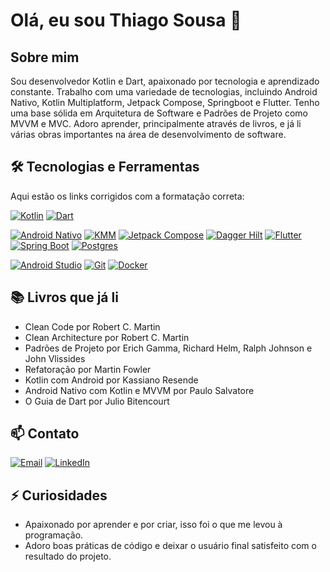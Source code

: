 # Olá, eu sou Thiago Sousa 👋

## Sobre mim
Sou desenvolvedor Kotlin e Dart, apaixonado por tecnologia e aprendizado constante. Trabalho com uma variedade de tecnologias, incluindo Android Nativo, Kotlin Multiplatform, Jetpack Compose, Springboot e Flutter. Tenho uma base sólida em Arquitetura de Software e Padrões de Projeto como MVVM e MVC. Adoro aprender, principalmente através de livros, e já li várias obras importantes na área de desenvolvimento de software.

## 🛠️ Tecnologias e Ferramentas
Aqui estão os links corrigidos com a formatação correta:

[![Kotlin](https://img.shields.io/badge/Kotlin-0095D5?style=for-the-badge&logo=kotlin&logoColor=white)](https://kotlinlang.org/)
[![Dart](https://img.shields.io/badge/Dart-0175C2?style=for-the-badge&logo=dart&logoColor=white)](https://dart.dev/)

[![Android Nativo](https://img.shields.io/badge/Android_Nativo-3DDC84?style=for-the-badge&logo=android&logoColor=white)](https://developer.android.com/?hl=pt-br)
[![KMM](https://img.shields.io/badge/KMM-7F52FF?style=for-the-badge&logo=kotlin&logoColor=white)](https://kotlinlang.org/docs/multiplatform.html)
[![Jetpack Compose](https://img.shields.io/badge/Jetpack_Compose-4285F4?style=for-the-badge&logo=jetpack-compose&logoColor=white)](https://developer.android.com/develop/ui/compose?hl=pt-br)
[![Dagger Hilt](https://img.shields.io/badge/Dagger_Hilt-563D7C?style=for-the-badge&logo=dagger&logoColor=white)](https://dagger.dev/hilt/)
[![Flutter](https://img.shields.io/badge/Flutter-02569B?style=for-the-badge&logo=flutter&logoColor=white)](https://flutter.dev/)
[![Spring Boot](https://img.shields.io/badge/Spring_Boot-6DB33F?style=for-the-badge&logo=spring-boot&logoColor=white)](https://spring.io/)
[![Postgres](https://img.shields.io/badge/Postgres-4169E1?style=for-the-badge&logo=postgresql&logoColor=white)](https://www.postgresql.org/)

[![Android Studio](https://img.shields.io/badge/Android_Studio-3DDC84?style=for-the-badge&logo=android-studio&logoColor=white)](https://developer.android.com/studio?hl=pt-br)
[![Git](https://img.shields.io/badge/Git-F05032?style=for-the-badge&logo=git&logoColor=white)](https://git-scm.com/)
[![Docker](https://img.shields.io/badge/Docker-2496ED?style=for-the-badge&logo=docker&logoColor=white)](https://www.docker.com/)

## 📚 Livros que já li
- Clean Code por Robert C. Martin
- Clean Architecture por Robert C. Martin
- Padrões de Projeto  por Erich Gamma, Richard Helm, Ralph Johnson e John Vlissides
- Refatoração por Martin Fowler 
- Kotlin com Android por Kassiano Resende 
- Android Nativo com Kotlin e MVVM por Paulo Salvatore 
- O Guia de Dart por Julio Bitencourt 

## 📫 Contato
[![Email](https://img.shields.io/badge/Email-c14438?style=for-the-badge&logo=Gmail&logoColor=white)](mailto:cthiagoodev@gmail.com)
[![LinkedIn](https://img.shields.io/badge/LinkedIn-0077B5?style=for-the-badge&logo=linkedin&logoColor=white)](https://www.linkedin.com/in/thiagoodev/)

## ⚡ Curiosidades
- Apaixonado por aprender e por criar, isso foi o que me levou à programação.
- Adoro boas práticas de código e deixar o usuário final satisfeito com o resultado do projeto.
